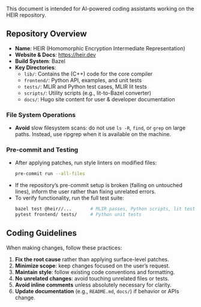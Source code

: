 This document is intended for AI-powered coding assistants working on the HEIR
repository.

## Repository Overview

- **Name**: HEIR (Homomorphic Encryption Intermediate Representation)
- **Website & Docs**: https://heir.dev
- **Build System**: Bazel
- **Key Directories**:
  - `lib/`: Contains the (C++) code for the core compiler
  - `frontend/`: Python API, examples, and unit tests
  - `tests/`: MLIR and Python test cases, MLIR lit tests
  - `scripts/`: Utility scripts (e.g., lit-to-Bazel converter)
  - `docs/`: Hugo site content for user & developer documentation

### File System Operations

- **Avoid** slow filesystem scans: do not use `ls -R`, `find`, or `grep` on
  large paths. Instead, use ripgrep when it is available on the machine.

### Pre-commit and Testing

- After applying patches, run style linters on modified files:
  ```bash
  pre-commit run --all-files
  ```
- If the repository’s pre-commit setup is broken (failing on untouched lines),
  inform the user rather than fixing unrelated errors.
- To verify functionality, run the full test suite:
  ```bash
  bazel test @heir//...       # MLIR passes, Python scripts, lit tests
  pytest frontend/ tests/     # Python unit tests
  ```

## Coding Guidelines

When making changes, follow these practices:

1. **Fix the root cause** rather than applying surface-level patches.
1. **Minimize scope**: keep changes focused on the user’s request.
1. **Maintain style**: follow existing code conventions and formatting.
1. **No unrelated changes**: avoid touching unrelated files or tests.
1. **Avoid inline comments** unless absolutely necessary for clarity.
1. **Update documentation** (e.g., `README.md`, `docs/`) if behavior or APIs
   change.

